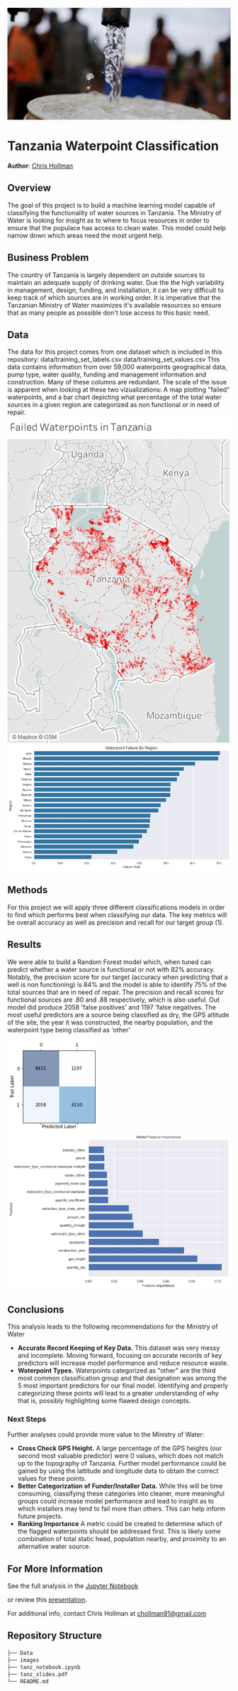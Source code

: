 ![Header](https://github.com/cmhollman/Phase-3-Project/blob/main/Images/water_image.jpeg)



# Tanzania Waterpoint Classification

**Author**: [Chris Hollman](mailto:chollman91@gmail.com)

## Overview

The goal of this project is to build a machine learning model capable of classifying the functionality of water sources in Tanzania. The Ministry of Water is looking for insight as to where to focus resources in order to ensure that the populace has access to clean water. This model could help narrow down which areas need the most urgent help.
## Business Problem

The country of Tanzania is largely dependent on outside sources to maintain an adequate supply of drinking water. Due the the high variability in management, design, funding, and installation, it can be very difficult to keep track of which sources are in working order. It is imperative that the Tanzanian Ministry of Water maximizes it's available resources so ensure that as many people as possible don't lose access to this basic need.

## Data

The data for this project comes from one dataset which is included in this repository:
data/training_set_labels.csv
data/training_set_values.csv
This data contains information from over 59,000 waterpoints geographical data, pump type, water quality, funding and management information and construction. Many of these columns are redundant. The scale of the issue is apparent when looking at these two vizualizations: A map plotting "failed" waterpoints, and a bar chart depicting what percentage of the total water sources in a given region are categorized as non functional or in need of repair.
![Tanz_map](https://github.com/cmhollman/Phase-3-Project/blob/main/Images/tanz_map.png)
![Fail_bar](https://github.com/cmhollman/Phase-3-Project/blob/main/Images/Failure_Bar.png)

## Methods

For this project we will apply three different classifications models in order to find which performs best when classifying our data. The key metrics will be overall accuracy as well as precision and recall for our target group (1).
## Results

We were able to build a Random Forest model which, when tuned can predict whether a water source is functional or not with 82% accuracy. Notably, the precision score for our target (accuracy when predicting that a well is non functioning) is 84% and the model is able to identify 75% of the total sources that are in need of repair. The precision and recall scores for functional sources are .80 and .88 respectively, which is also useful. Out model did produce 2058 'false positives' and 1197 'false negatives. The most useful predictors are a source being classified as dry, the GPS altitude of the site, the year it was constructed, the nearby population, and the waterpoint type being classified as 'other'

![Conf_mat](https://github.com/cmhollman/Phase-3-Project/blob/main/Images/conf_mat.png)
![Feat_imp](https://github.com/cmhollman/Phase-3-Project/blob/main/Images/feature_importance.png)



## Conclusions

This analysis leads to the following recommendations for the Ministry of Water

- **Accurate Record Keeping of Key Data.** This dataset was very messy and incomplete. Moving forward, focusing on accurate records of key predictors will increase model performance and reduce resource waste. 
- **Waterpoint Types.** Waterpoints categorized as "other" are the third most common classification group and that designation was among the 5 most important predictors for our final model. Identifying and properly categorizing these points will lead to a greater understanding of why that is, possibly highlighting some flawed design concepts. 

### Next Steps

Further analyses could provide more value to the Ministry of Water:

- **Cross Check GPS Height.** A large percentage of the GPS heights (our second most valuable predictor) were 0 values, which does not match up to the topography of Tanzania. Further model performance could be gained by using the lattitude and longitude data to obtain the correct values for these points.
- **Better Categorization of Funder/Installer Data.** While this will be time consuming, classifying these categories into cleaner, more meaningful groups could increase model performance and lead to insight as to which installers may tend to fail more than others. This can help inform future projects. 
- **Ranking Importance** A metric could be created to determine which of the flagged waterpoints should be addressed first. This is likely some combination of total static head, population nearby, and proximity to an alternative water source. 
## For More Information

See the full analysis in the [Jupyter Notebook](https://github.com/cmhollman/Phase-3-Project/blob/main/tanz_notebook.ipynb) 

or review this [presentation](https://github.com/cmhollman/Phase-3-Project/main/tanz_slides.pdf).

For additional info, contact Chris Hollman at [chollman91@gmail.com](mailto:chollman91@gmail.com)


## Repository Structure

```
├── Data
├── images
├── tanz_notebook.ipynb
├── tanz_slides.pdf
└── README.md